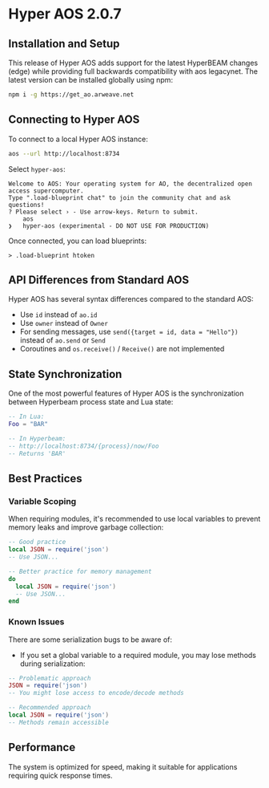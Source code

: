 # Hyper AOS 2.0.7

## Installation and Setup

This release of Hyper AOS adds support for the latest HyperBEAM changes (edge) while providing full backwards compatibility with aos legacynet. The latest version can be installed globally using npm:

```bash
npm i -g https://get_ao.arweave.net
```

## Connecting to Hyper AOS

To connect to a local Hyper AOS instance:

```bash
aos --url http://localhost:8734
```

Select `hyper-aos`:

```
Welcome to AOS: Your operating system for AO, the decentralized open access supercomputer.
Type ".load-blueprint chat" to join the community chat and ask questions!
? Please select › - Use arrow-keys. Return to submit.
    aos
❯   hyper-aos (experimental - DO NOT USE FOR PRODUCTION)
```

Once connected, you can load blueprints:

```
> .load-blueprint htoken
```

## API Differences from Standard AOS

Hyper AOS has several syntax differences compared to the standard AOS:

- Use `id` instead of `ao.id`
- Use `owner` instead of `Owner`
- For sending messages, use `send({target = id, data = "Hello"})` instead of `ao.send` or `Send`
- Coroutines and `os.receive()` / `Receive()` are not implemented

## State Synchronization

One of the most powerful features of Hyper AOS is the synchronization between Hyperbeam process state and Lua state:

```lua
-- In Lua:
Foo = "BAR"

-- In Hyperbeam:
-- http://localhost:8734/{process}/now/Foo
-- Returns 'BAR'
```

## Best Practices

### Variable Scoping

When requiring modules, it's recommended to use local variables to prevent memory leaks and improve garbage collection:

```lua
-- Good practice
local JSON = require('json')
-- Use JSON...

-- Better practice for memory management
do
  local JSON = require('json')
  -- Use JSON...
end
```

### Known Issues

There are some serialization bugs to be aware of:

- If you set a global variable to a required module, you may lose methods during serialization:

```lua
-- Problematic approach
JSON = require('json')
-- You might lose access to encode/decode methods

-- Recommended approach
local JSON = require('json')
-- Methods remain accessible
```

## Performance

The system is optimized for speed, making it suitable for applications requiring quick response times.

